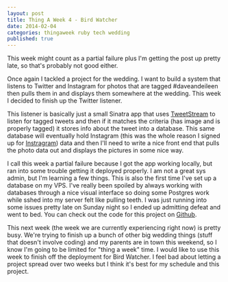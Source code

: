 ```yaml
---
layout: post
title: Thing A Week 4 - Bird Watcher
date: 2014-02-04
categories: thingaweek ruby tech wedding
published: true
---
```


This week might count as a partial failure plus I'm getting the post up pretty late, so that's probably not good either.

Once again I tackled a project for the wedding. I want to build a system that listens to Twitter and Instagram for photos that are tagged #daveandeileen then pulls them in and displays them somewhere at the wedding. This week I decided to finish up the Twitter listener.

This listener is basically just a small Sinatra app that uses [TweetStream](https://github.com/tweetstream/tweetstream) to listen for tagged tweets and then if it matches the criteria (has image and is properly tagged) it stores info about the tweet into a database. This same database will eventually hold Instagram (this was the whole reason I signed up for [Instragram](http://instagram.com/dorkrawk)) data and then I'll need to write a nice front end that pulls the photo data out and displays the pictures in some nice way.

I call this week a partial failure because I got the app working locally, but ran into some trouble getting it deployed properly. I am not a great sys admin, but I'm learning a few things. This is also the first time I've set up a database on my VPS. I've really been spoiled by always working with databases through a nice visual interface so doing some Postgres work while sshed into my server felt like pulling teeth. I was just running into some issues pretty late on Sunday night so I ended up admitting defeat and went to bed. You can check out the code for this project on [Github](https://github.com/dorkrawk/bird-watcher).

This next week (the week we are currently experiencing right now) is pretty busy. We're trying to finish up a bunch of other big wedding things (stuff that doesn't involve coding) and my parents are in town this weekend, so I know I'm going to be limited for "thing a week" time. I would like to use this week to finish off the deployment for Bird Watcher. I feel bad about letting a project spread over two weeks but I think it's best for my schedule and this project. 